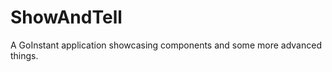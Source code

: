 ShowAndTell
===========

A GoInstant application showcasing components and some more advanced things.
